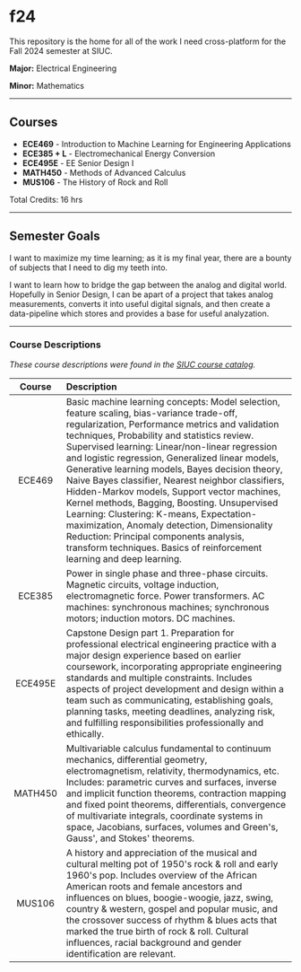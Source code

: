 # f24 

This repository is the home for all of the work I need cross-platform for the Fall 2024 semester at SIUC.

**Major:** Electrical Engineering

**Minor:** Mathematics

---

## Courses
+ **ECE469** - Introduction to Machine Learning for Engineering Applications
+ **ECE385 + L** - Electromechanical Energy Conversion
+ **ECE495E** - EE Senior Design I
+ **MATH450** - Methods of Advanced Calculus
+ **MUS106** - The History of Rock and Roll

Total Credits: 16 hrs

---

## Semester Goals 

I want to maximize my time learning; as it is my final year, there are a bounty of subjects that I need to dig my teeth into.

I want to learn how to bridge the gap between the analog and digital world. Hopefully in Senior Design, I can be apart of a project that takes analog measurements, converts it into useful digital signals, and then create a data-pipeline which stores and provides a base for useful analyzation.

---

### Course Descriptions

_These course descriptions were found in the [SIUC course catalog](https://catalog.siu.edu/index.pdf)._ 

| Course | Description |
| :------: | :----------- |
|  ECE469  | Basic machine learning concepts: Model selection, feature scaling, bias-variance trade-off, regularization, Performance metrics and validation techniques, Probability and statistics review. Supervised learning: Linear/non-linear regression and logistic regression, Generalized linear models, Generative learning models, Bayes decision theory, Naive Bayes classifier, Nearest neighbor classifiers, Hidden-Markov models, Support vector machines, Kernel methods, Bagging, Boosting. Unsupervised Learning: Clustering: K-means, Expectation-maximization, Anomaly detection, Dimensionality Reduction: Principal components analysis, transform techniques. Basics of reinforcement learning and deep learning.|
| ECE385 | Power in single phase and three-phase circuits. Magnetic circuits, voltage induction, electromagnetic force. Power transformers. AC machines: synchronous machines; synchronous motors; induction motors. DC machines. |
|ECE495E| Capstone Design part 1. Preparation for professional electrical engineering practice with a major design experience based on earlier coursework, incorporating appropriate engineering standards and multiple constraints. Includes aspects of project development and design within a team such as communicating, establishing goals, planning tasks, meeting deadlines, analyzing risk, and fulfilling responsibilities professionally and ethically. |
|MATH450| Multivariable calculus fundamental to continuum mechanics, differential geometry, electromagnetism, relativity, thermodynamics, etc. Includes: parametric curves and surfaces, inverse and implicit function theorems, contraction mapping and fixed point theorems, differentials, convergence of multivariate integrals, coordinate systems in space, Jacobians, surfaces, volumes and Green's, Gauss', and Stokes' theorems. |
|MUS106| A history and appreciation of the musical and cultural melting pot of 1950's rock & roll and early 1960's pop. Includes overview of the African American roots and female ancestors and influences on blues, boogie-woogie, jazz, swing, country & western, gospel and popular music, and the crossover success of rhythm & blues acts that marked the true birth of rock & roll. Cultural influences, racial background and gender identification are relevant. |